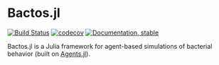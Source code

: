 # Bactos.jl

[![Build Status](https://github.com/mastrof/Bactos.jl/workflows/CI/badge.svg)](https://github.com/mastrof/Bactos.jl/actions)
[![codecov](https://codecov.io/gh/mastrof/Bactos.jl/branch/main/graphs/badge.svg)](https://codecov.io/gh/mastrof/Bactos.jl)
[![Documentation, stable](https://img.shields.io/badge/docs-latest-blue.svg)](https://mastrof.github.io/Bactos.jl/dev/)

Bactos.jl is a Julia framework for agent-based simulations of bacterial behavior (built on [Agents.jl](https://github.com/JuliaDynamics/Agents.jl)).